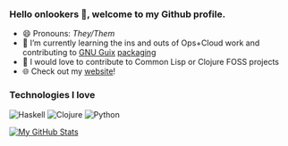 ### Hello onlookers 🥰, welcome to my Github profile.

<!--
**crmsnbleyd/crmsnbleyd** is a ✨ _special_ ✨ repository because its `README.md` (this file) appears on your GitHub profile.

Here are some ideas to get you started:

- 🔭 I’m currently working on ...
- 🌱 I’m currently learning ...
- 👯 I’m looking to collaborate on ...
- 🤔 I’m looking for help with ...
- 💬 Ask me about ...
- 📫 How to reach me: ...
- 😄 Pronouns: ...
- ⚡ Fun fact: ...
-->
- 😄 Pronouns: *They/Them*
- 🌱 I’m currently learning the ins and outs of Ops+Cloud work and contributing to [GNU Guix](https://guix.gnu.org/) [packaging](https://mail.gnu.org/archive/cgi-bin/namazu.cgi?query=Andrew+Jose&submit=Search%21&idxname=guix-patches&max=20&result=normal&sort=score)
- 👯 I would love to contribute to Common Lisp or Clojure FOSS projects
- 🌐 Check out my [website](https://drew.idktellme.com)!
  
### Technologies I love

<img alt="Haskell" src="https://img.shields.io/badge/Haskell-5D4F85?logo=haskell&logoColor=white&style=flat" />
<img alt="Clojure" src="https://img.shields.io/badge/Clojure-5881D8?logo=clojure&logoColor=green&style=flat"/>
<img alt="Python" src="https://img.shields.io/badge/Python-%233776AB?logo=python&logoColor=white&style=flat" />

[![My GitHub Stats](https://github-readme-stats.vercel.app/api?username=Crmsnbleyd&count_private=true&theme=tokyonight&showicons=true)]()
